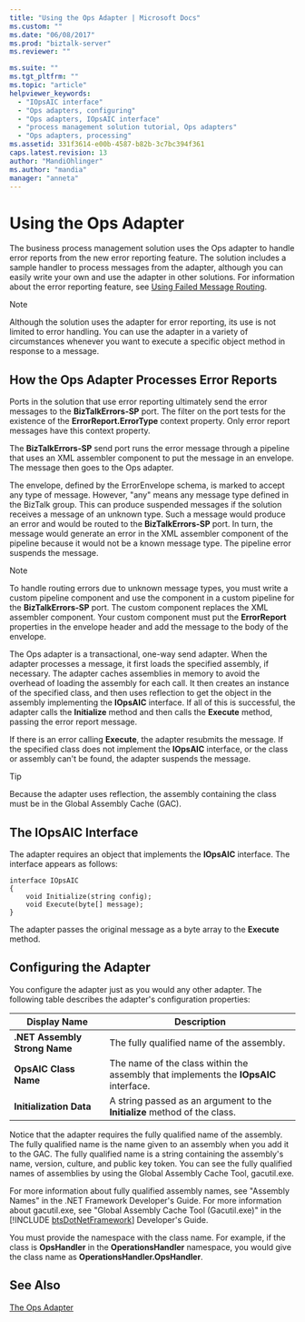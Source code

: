 ```yaml
---
title: "Using the Ops Adapter | Microsoft Docs"
ms.custom: ""
ms.date: "06/08/2017"
ms.prod: "biztalk-server"
ms.reviewer: ""

ms.suite: ""
ms.tgt_pltfrm: ""
ms.topic: "article"
helpviewer_keywords: 
  - "IOpsAIC interface"
  - "Ops adapters, configuring"
  - "Ops adapters, IOpsAIC interface"
  - "process management solution tutorial, Ops adapters"
  - "Ops adapters, processing"
ms.assetid: 331f3614-e00b-4587-b82b-3c7bc394f361
caps.latest.revision: 13
author: "MandiOhlinger"
ms.author: "mandia"
manager: "anneta"
---
```

# Using the Ops Adapter
The business process management solution uses the Ops adapter to handle error reports from the new error reporting feature. The solution includes a sample handler to process messages from the adapter, although you can easily write your own and use the adapter in other solutions. For information about the error reporting feature, see [Using Failed Message Routing](../core/using-failed-message-routing.md).  
  
> [!NOTE]
>  Although the solution uses the adapter for error reporting, its use is not limited to error handling. You can use the adapter in a variety of circumstances whenever you want to execute a specific object method in response to a message.  
  
## How the Ops Adapter Processes Error Reports  
 Ports in the solution that use error reporting ultimately send the error messages to the **BizTalkErrors-SP** port. The filter on the port tests for the existence of the **ErrorReport.ErrorType** context property. Only error report messages have this context property.  
  
 The **BizTalkErrors-SP** send port runs the error message through a pipeline that uses an XML assembler component to put the message in an envelope. The message then goes to the Ops adapter.  
  
 The envelope, defined by the ErrorEnvelope schema, is marked to accept any type of message. However, "any" means any message type defined in the BizTalk group. This can produce suspended messages if the solution receives a message of an unknown type. Such a message would produce an error and would be routed to the **BizTalkErrors-SP** port. In turn, the message would generate an error in the XML assembler component of the pipeline because it would not be a known message type. The pipeline error suspends the message.  
  
> [!NOTE]
>  To handle routing errors due to unknown message types, you must write a custom pipeline component and use the component in a custom pipeline for the **BizTalkErrors-SP** port. The custom component replaces the XML assembler component. Your custom component must put the **ErrorReport** properties in the envelope header and add the message to the body of the envelope.  
  
 The Ops adapter is a transactional, one-way send adapter. When the adapter processes a message, it first loads the specified assembly, if necessary. The adapter caches assemblies in memory to avoid the overhead of loading the assembly for each call. It then creates an instance of the specified class, and then uses reflection to get the object in the assembly implementing the **IOpsAIC** interface. If all of this is successful, the adapter calls the **Initialize** method and then calls the **Execute** method, passing the error report message.  
  
 If there is an error calling **Execute**, the adapter resubmits the message. If the specified class does not implement the **IOpsAIC** interface, or the class or assembly can't be found, the adapter suspends the message.  
  
> [!TIP]
>  Because the adapter uses reflection, the assembly containing the class must be in the Global Assembly Cache (GAC).  
  
## The IOpsAIC Interface  
 The adapter requires an object that implements the **IOpsAIC** interface. The interface appears as follows:  
  
```  
interface IOpsAIC  
{  
    void Initialize(string config);  
    void Execute(byte[] message);  
}  
```  
  
 The adapter passes the original message as a byte array to the **Execute** method.  
  
## Configuring the Adapter  
 You configure the adapter just as you would any other adapter. The following table describes the adapter's configuration properties:  
  
|Display Name|Description|  
|------------------|-----------------|  
|**.NET Assembly Strong Name**|The fully qualified name of the assembly.|  
|**OpsAIC Class Name**|The name of the class within the assembly that implements the **IOpsAIC** interface.|  
|**Initialization Data**|A string passed as an argument to the **Initialize** method of the class.|  
  
 Notice that the adapter requires the fully qualified name of the assembly. The fully qualified name is the name given to an assembly when you add it to the GAC. The fully qualified name is a string containing the assembly's name, version, culture, and public key token. You can see the fully qualified names of assemblies by using the Global Assembly Cache Tool, gacutil.exe.  
  
 For more information about fully qualified assembly names, see "Assembly Names" in the .NET Framework Developer's Guide. For more information about gacutil.exe, see "Global Assembly Cache Tool (Gacutil.exe)" in the [!INCLUDE [btsDotNetFramework](../includes/btsdotnetframework-md.md)] Developer's Guide.  
  
 You must provide the namespace with the class name. For example, if the class is **OpsHandler** in the **OperationsHandler** namespace, you would give the class name as **OperationsHandler.OpsHandler**.  
  
## See Also  
 [The Ops Adapter](../core/the-ops-adapter.md)